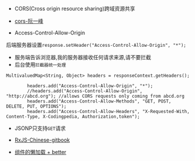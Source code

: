 - CORS(Cross origin resource sharing)跨域资源共享
- [cors-阮一峰](http://www.ruanyifeng.com/blog/2016/04/cors.html)

- Access-Control-Allow-Origin

后端服务器设置`response.setHeader("Access-Control-Allow-Origin", "*");`
- 服务端告诉浏览器,我的服务器接收任何请求来源,请不要拦截
- 后台使用`拦截器统一处理`

```
MultivaluedMap<String, Object> headers = responseContext.getHeaders();

        headers.add("Access-Control-Allow-Origin", "*");
        //headers.add("Access-Control-Allow-Origin", "http://abcd.org"); //allows CORS requests only coming from abcd.org
        headers.add("Access-Control-Allow-Methods", "GET, POST, DELETE, PUT, OPTIONS");
        headers.add("Access-Control-Allow-Headers", "X-Requested-With, Content-Type, X-Codingpedia, Authorization,token");

```

- JSONP只支持`GET`请求

- [RxJS-Chinese-gitbook](https://legacy.gitbook.com/book/buctwbzs/rxjs/details)

- [组件的懒加载 + better](https://www.cnblogs.com/gavin-cn/p/6961376.html)